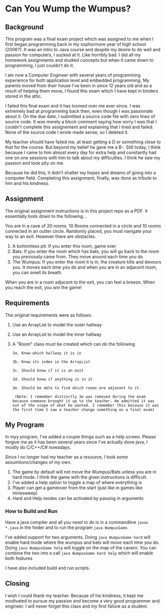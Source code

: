 Can You Wump the Wumpus?
========================

## Background

This program was a final exam project which was assigned to me when I first began programming back in my sophormore year of high school (2006?). It was an Intro to Java course and despite my desire to do well and passion for computers, I sucked at it. Like horribly bad. I did all my homework assignments and studied concepts but when it came down to programming, I just couldn't do it.

I am now a Computer Engineer with several years of programming experience for both application level and embedded programming. My parents moved from their house I've been in since 12 years old and as a result of helping them move, I found this exam which I have kept in binders stored in the attic.

I failed this final exam and it has loomed over me ever since. I was extremely bad at programming back then, even though I was passionate about it. On the due date, I submitted a source code file with zero lines of source code. It was merely a block comment saying how sorry I was that I couldn't complete this assignement and explaining that I tried and failed. None of the source code I wrote made sense, so I deleted it.

My teacher should have failed me, at least getting a D or something close to that for the course. But beyond my belief he gave me a B-. Still today, I think because I came to him almost every day for extra help and constantly had one on one sessions with him to talk about my difficulties. I think he saw my passion and took pity on me.

Because he did this, it didn't shatter my hopes and dreams of going into a computer field. Completing this assignment, finally, was done as tribute to him and his kindness.

## Assignment

The original assignment instructions is in this project repo as a PDF. It essentially boils down to the following...

You are in a cave of 20 rooms. 10 Rooms connected in a circle and 10 rooms connected in an outter circle. Randomly placed, you must navigate your way to an exit. However there are obstacles:

1. A bottomless pit: If you enter this room, game over
2. Bats: If you enter the room which has bats, you will go back to the room you previously came from. They move around each time you do
3. The Wumpus: If you enter the room it is in, the creature kills and devours you. It moves each time you do and when you are in an adjacent room, you can smell its breath.

When you are in a room adjacent to the exit, you can feel a breeze. When you reach the exit, you win the game!

## Requirements

The original requirements were as follows:

1. Use an ArrayList to model the outer hallway
2. Use an ArrayList to model the inner hallway
3. A "Room" class must be created which can do the following

    `3a. Know which hallway it is in`

    `3b. Know its index in the ArrayList`

    `3c. Should know if it is an exit`

    `3d. Should know if anything is in it`

    `3e. Should be able to find which rooms are adjacent to it. `

        (Note: I remember distinctly 3e was removed during the exam because someone brought it up to the teacher. He admitted it was out of the scope of what he wanted. I remember this because it was the first time I saw a teacher change something on a final exam)

## My Program

In myy program, I've added a couple things such as a help screen. Please forgive me as it has been several years since I've actually done java, I mostly do C/C++/C# nowadays.

Since I no longer had my teacher as a resource, I took some assumtions/changes of my own.

1. The game by default will not move the Wumpus/Bats unless you are in hard mode. I think the game with the given instructions is difficult.
2. I've added a help option to toggle a map of where everything is
3. Player can get a gameover from the start (just like in games like minesweep)
4. Hard and Help modes can be activated by passing in arguments

### How to Build and Run

Have a java compiler and all you need to do is in a commandline `javac *.java` in the folder and to run the program `java WumpusGame`.

I've added support for two arguments. Doing `java WumpusGame hard` will enable hard mode where the wumpus and bats will move each time you do. Doing `java WumpusGame help` will toggle on the map of the cavern. You can combine the two into a call `java WumpusGame hard help` which will enable both features

I have also included build and run scripts.

## Closing

I wish I could thank my teacher. Because of his kindness, it kept me modivated to pursue my passion and become a very good programmer and engineer. I will never forget this class and my first failure as a student.